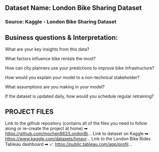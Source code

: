 ## Dataset Name: London Bike Sharing Dataset

### Source: Kaggle - London Bike Sharing Dataset

## Business questions & Interpretation:

What are your key insights from this data?

What factors influence bike rentals the most?

How can city planners use your predictions to improve bike infrastructure?

How would you explain your model to a non-technical stakeholder?

What assumptions are you making in your model?

If the dataset is updated daily, how would you schedule regular retraining?

## PROJECT FILES
Link to the github repository (contains all of the files you need to follow along or re-create the project at home) ➡︎ https://github.com/mochen862/LondonBi...
Link to dataset on Kaggle ➡︎ https://www.kaggle.com/datasets/hmavr...
Link to the London Bike Rides Tableau dashboard ➡︎ 📈 https://public.tableau.com/app/profil...
